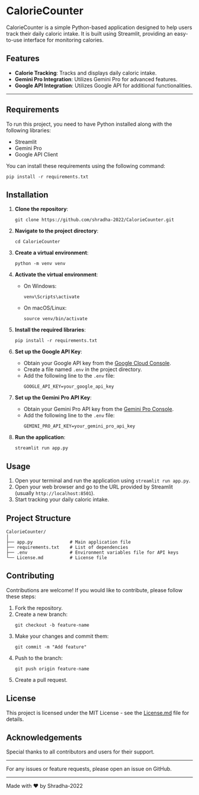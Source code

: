 # CalorieCounter

CalorieCounter is a simple Python-based application designed to help users track their daily caloric intake. It is built using Streamlit, providing an easy-to-use interface for monitoring calories.

## Features

- **Calorie Tracking**: Tracks and displays daily caloric intake.
- **Gemini Pro Integration**: Utilizes Gemini Pro for advanced features.
- **Google API Integration**: Utilizes Google API for additional functionalities.
- -------------------------

## Requirements

To run this project, you need to have Python installed along with the following libraries:

- Streamlit
- Gemini Pro
- Google API Client

You can install these requirements using the following command:
```
pip install -r requirements.txt
```

## Installation

1. **Clone the repository**:
    ```
    git clone https://github.com/shradha-2022/CalorieCounter.git
    ```
2. **Navigate to the project directory**:
    ```
    cd CalorieCounter
    ```
3. **Create a virtual environment**:
    ```
    python -m venv venv
    ```
4. **Activate the virtual environment**:
    - On Windows:
        ```
        venv\Scripts\activate
        ```
    - On macOS/Linux:
        ```
        source venv/bin/activate
        ```
5. **Install the required libraries**:
    ```
    pip install -r requirements.txt
    ```

6. **Set up the Google API Key**:
    - Obtain your Google API key from the [Google Cloud Console](https://console.cloud.google.com/).
    - Create a file named `.env` in the project directory.
    - Add the following line to the `.env` file:
        ```
        GOOGLE_API_KEY=your_google_api_key
        ```

7. **Set up the Gemini Pro API Key**:
    - Obtain your Gemini Pro API key from the [Gemini Pro Console](https://pro.gemini.com/).
    - Add the following line to the `.env` file:
        ```
        GEMINI_PRO_API_KEY=your_gemini_pro_api_key
        ```

8. **Run the application**:
    ```
    streamlit run app.py
    ```

## Usage

1. Open your terminal and run the application using `streamlit run app.py`.
2. Open your web browser and go to the URL provided by Streamlit (usually `http://localhost:8501`).
3. Start tracking your daily caloric intake.

## Project Structure

```
CalorieCounter/
│
├── app.py              # Main application file
├── requirements.txt    # List of dependencies
├── .env                # Environment variables file for API keys
└── License.md          # License file
```

## Contributing

Contributions are welcome! If you would like to contribute, please follow these steps:

1. Fork the repository.
2. Create a new branch:
    ```
    git checkout -b feature-name
    ```
3. Make your changes and commit them:
    ```
    git commit -m "Add feature"
    ```
4. Push to the branch:
    ```
    git push origin feature-name
    ```
5. Create a pull request.

## License

This project is licensed under the MIT License - see the [License.md](License.md) file for details.

## Acknowledgements

Special thanks to all contributors and users for their support.

---

For any issues or feature requests, please open an issue on GitHub.

---

Made with ❤️ by Shradha-2022

